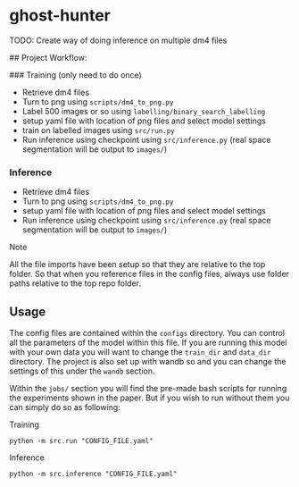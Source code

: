 # ghost-hunter

TODO: Create way of doing inference on multiple dm4 files  

## Project Workflow: 

### Training (only need to do once)
- Retrieve dm4 files
- Turn to png using `scripts/dm4_to_png.py` 
- Label 500 images or so using `labelling/binary_search_labelling`
- setup yaml file with location of png files and select model settings
- train on labelled images using `src/run.py`
- Run inference using checkpoint using `src/inference.py` (real space segmentation will be output to `images/`)

### Inference
- Retrieve dm4 files
- Turn to png using `scripts/dm4_to_png.py` 
- setup yaml file with location of png files and select model settings
- Run inference using checkpoint using `src/inference.py` (real space segmentation will be output to `images/`)

>[!NOTE]
> All the file imports have been setup so that they are relative to the top folder. 
> So that when you reference files in the config files, always use folder paths relative to the top repo folder.

## Usage 

The config files are contained within the `configs` directory. You can control all the parameters of the model within this file. If you are running this model with your own data you will want to change the `train_dir` and `data_dir` directory. The project is also set up with wandb so and you can change the settings of this under the `wandb` section.

Within the `jobs/` section you will find the pre-made bash scripts for running the experiments shown in the paper. But if you wish to run without them you can simply do so as following:

Training
```
python -m src.run "CONFIG_FILE.yaml" 
```

Inference
```
python -m src.inference "CONFIG_FILE.yaml"
```
